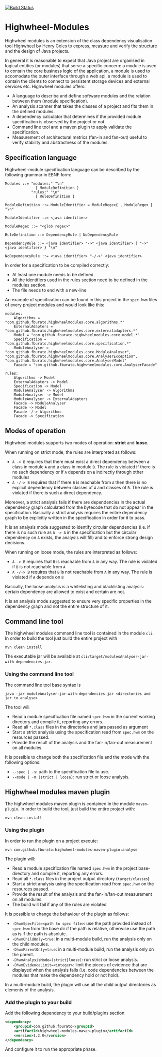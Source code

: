 [![Build Status](https://travis-ci.org/fburato/highwheel-modules.svg?branch=master)](https://travis-ci.org/fburato/highwheel-modules)
# Highwheel-Modules

Highwheel modules is an extension of the class dependency visualisation tool [Highwheel](https://github.com/hcoles/highwheel)
by Henry Coles to express, measure and verify the structure and the design of Java projects.

In general it is reasonable to expect that Java project are organised in logical entities (or modules) that serve a 
specific concern: a module is used to contain the core business logic of the application, a module is used to 
accomodate the outer interface through a web api, a module is used to contain the clients to connect to persistent 
storage devices and external services etc. Highwheel modules offers:

* A language to describe and define software modules and the relation between them (module specification).
* An analysis scanner that takes the classes of a project and fits them in the defined modules.
* A dependency calculator that determines if the provided module specification is observed by the project or not.
* Command line tool and a maven plugin to apply validate the specification.
* Measurement of architectural metrics (fan-in and fan-out) useful to verify stability and abstractness of the modules.

## Specification language

Highwheel-module specification language can be described by the following grammar in EBNF form:

```
Modules ::= "modules:" "\n"
              { ModuleDefinition }
            "rules:" "\n"
              { RuleDefinition } 

ModuleDefinition ::= ModuleIdentifier = ModuleRegex{ , ModuleRegex } "\n"

ModuleIdentifier ::= <java identifier>

ModuleRegex ::= "<glob regex>"

RuleDefinition ::= DependencyRule | NoDependencyRule

DependencyRule ::= <java identifier> "->" <java identifier> { "->" <java identifier> } "\n"

NoDependencyRule ::= <java identifier> "-/->" <java identifier>
```

In order for a specification to be compiled correctly:

* At least one module needs to be defined.
* All the identifiers used in the rules section need to be defined in the modules section.
* The file needs to end with a new-line

An example of specification can be found in this project in the `spec.hwm` files of every project modules and would look
like this:

```
modules:
    Algorithms = "com.github.fburato.highwheelmodules.core.algorithms.*"
    ExternalAdapters = "com.github.fburato.highwheelmodules.core.externaladapters.*"
    Model = "com.github.fburato.highwheelmodules.core.model.*"
    Specification = "com.github.fburato.highwheelmodules.core.specification.*"
    ModuleAnalyser = "com.github.fburato.highwheelmodules.core.ModuleAnalyser", "com.github.fburato.highwheelmodules.core.AnalyserException", "com.github.fburato.highwheelmodules.core.AnalyserModel"
    Facade = "com.github.fburato.highwheelmodules.core.AnalyserFacade"

rules:
    Algorithms -> Model
    ExternalAdapters -> Model
    Specification -> Model
    ModuleAnalyser -> Algorithms
    ModuleAnalyser -> Model
    ModuleAnalyser -> ExternalAdapters
    Facade -> ModuleAnalyser
    Facade -> Model
    Facade -/-> Algorithms
    Facade -> Specification
```

## Modes of operation

Highwheel modules supports two modes of operation: **strict** and **loose**.

When running on strict mode, the rules are interpreted as follows:

* `A -> B` requires that there must exist a direct dependency between a class in module `A` and a class 
in module `B`. The rule is violated if there is no such dependency or if `A` depends on `B` indirectly through other
modules
* `A -/-> B` requires that if there `B` is reachable from `A` then there is no explicit dependency between classes
of `A` and classes of `B`. The rule is violated if there is such a direct dependency.

Moreover, a strict analysis fails if there are dependencies in the actual dependency graph calculated from the bytecode
that do not appear in the specification. Basically a strict analysis requires the entire dependency graph to be
explicitly written in the specification in order for it to pass.

It is an analysis mode suggested to identify circular dependencies (i.e. if there is no such rule as `A -> A` in the
specification but the circular dependency on `A` exists, the analysis will fill) and to enforce strong design decisions.

When running on loose mode, the rules are interpreted as follows:
                           
* `A -> B` requires that `B` is reachable from `A` in any way. The rule is violated if `B` is not reachable from `A`
* `A -/-> B` requires that `B` is not reachable from `A` in any way. The rule is violated if `A` depends on `B`

Basically, the loose analysis is a whitelisting and blacklisting analysis: certain dependency are allowed to exist
and certain are not.

It is an analysis mode suggested to ensure very specific properties in the dependency graph and not the entire
structure of it.


## Command line tool

The highwheel modules command line tool is contained in the module `cli`. In order to
build the tool just build the entire project with 

```
mvn clean install
```

The executable jar will be available at `cli/target/modulesAnalyser-jar-with-dependencies.jar`.

### Using the command line tool

The command line tool base syntax is

```
java -jar moduleAnalyser-jar-with-dependencies.jar <directories and jar to analyse>
```

The tool will:

* Read a module specification file named `spec.hwm` in the current working directory and compile it, reporting any 
errors.
* Read all `*.class` files in the directories and jars passed as argument
* Start a strict analysis using the specification read from `spec.hwm` on the resources passed.
* Provide the result of the analysis and the fan-in/fan-out measurement on all modules.

It is possible to change both the specification file and the mode with the following options:

* `--spec | -s`: path to the specification file to use.
* `--mode | -m (strict | loose)`: run strict or loose analysis.

## Highwheel modules maven plugin

The highwheel modules maven plugin is contained in the module `maven-plugin`. In order to build the tool,
just build the entire project with:

```
mvn clean install
```

### Using the plugin

In order to run the plugin on a project execute:

```
mvn com.github.fburato:highwheel-modules-maven-plugin:analyse
```
The plugin will:

* Read a module specification file named `spec.hwm` in the project base-directory and compile it, reporting any 
errors.
* Read all `*.class` files in the project output directory (`target/classes`)
* Start a strict analysis using the specification read from `spec.hwm` on the resources passed.
* Provide the result of the analysis and the fan-in/fan-out measurement on all modules.
* The build will fail if any of the rules are violated

It is possible to change the behaviour of the plugin as follows:

* `-DhwmSpecFile=<path to spec file>`: use the path provided instead of `spec.hwm` from the base dir if the path is 
relative, otherwise use the path as is if the path is absolute.
* `-DhwmChildOnly=true`: in a multi-module build, run the analysis only on the child modules.
* `-DhwmParentOnly=true`: in a multi-module build, run the analysis only on the parent.
* `-DhwmAnalysisMode=(strict|loose)`: run strict or loose analysis.
* `-DhwmEvidenceLimit=<integer>`: limit the pieces of evidence that are displayed when the analysis fails (i.e. code
dependencies between the modules that make the dependency hold or not hold). 

In a multi-module build, the plugin will use all the child output directories as elements of the analysis.

### Add the plugin to your build
Add the following dependency to your build/plugins section:

```xml
<dependency>
    <groupId>com.github.fburato</groupId>
    <artifactId>highwheel-modules-maven-plugin</artifactId>
    <version>1.2.0</version>
</dependency>
```

And configure it to run the appropriate phase.
